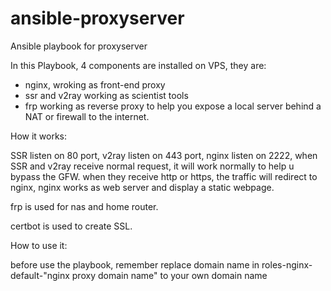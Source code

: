 # ansible-proxyserver
Ansible playbook for proxyserver

In this Playbook, 4 components are installed on VPS, they are: 
 - nginx, wroking as front-end proxy 
 - ssr and v2ray working as scientist tools
 - frp working as reverse proxy to help you expose a local server behind a NAT or firewall to the internet.
 
How it works:

SSR listen on 80 port, v2ray listen on 443 port, nginx listen on 2222, when SSR and v2ray receive normal request, it will work normally to help u bypass the GFW. when they receive http or https, the traffic will redirect to nginx, nginx works as web server and  display a static webpage. 


frp is used for nas and home router.

certbot is used to create SSL.

How to use it:

before use the playbook, remember replace domain name in roles-nginx-default-"nginx proxy domain name" to your own domain name
